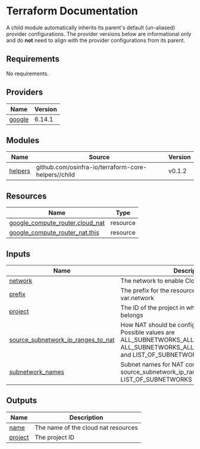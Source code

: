 # Terraform Documentation

A child module automatically inherits its parent's default (un-aliased) provider configurations. The provider versions below are informational only and do **not** need to align with the provider configurations from its parent.

<!-- BEGIN_TF_DOCS -->
## Requirements

No requirements.

## Providers

| Name | Version |
|------|---------|
| <a name="provider_google"></a> [google](#provider\_google) | 6.14.1 |

## Modules

| Name | Source | Version |
|------|--------|---------|
| <a name="module_helpers"></a> [helpers](#module\_helpers) | github.com/osinfra-io/terraform-core-helpers//child | v0.1.2 |

## Resources

| Name | Type |
|------|------|
| [google_compute_router.cloud_nat](https://registry.terraform.io/providers/hashicorp/google/latest/docs/resources/compute_router) | resource |
| [google_compute_router_nat.this](https://registry.terraform.io/providers/hashicorp/google/latest/docs/resources/compute_router_nat) | resource |

## Inputs

| Name | Description | Type | Default | Required |
|------|-------------|------|---------|:--------:|
| <a name="input_network"></a> [network](#input\_network) | The network to enable Cloud NAT on | `string` | n/a | yes |
| <a name="input_prefix"></a> [prefix](#input\_prefix) | The prefix for the resource name.  Defaults to var.network | `string` | `""` | no |
| <a name="input_project"></a> [project](#input\_project) | The ID of the project in which the resource belongs | `string` | n/a | yes |
| <a name="input_source_subnetwork_ip_ranges_to_nat"></a> [source\_subnetwork\_ip\_ranges\_to\_nat](#input\_source\_subnetwork\_ip\_ranges\_to\_nat) | How NAT should be configured per Subnetwork.  Possible values are ALL\_SUBNETWORKS\_ALL\_IP\_RANGES, ALL\_SUBNETWORKS\_ALL\_PRIMARY\_IP\_RANGES, and LIST\_OF\_SUBNETWORKS | `string` | `"ALL_SUBNETWORKS_ALL_IP_RANGES"` | no |
| <a name="input_subnetwork_names"></a> [subnetwork\_names](#input\_subnetwork\_names) | Subnet names for NAT configuration.  Only used if source\_subnetwork\_ip\_ranges\_to\_nat is set to LIST\_OF\_SUBNETWORKS | `list(string)` | `[]` | no |

## Outputs

| Name | Description |
|------|-------------|
| <a name="output_name"></a> [name](#output\_name) | The name of the cloud nat resources |
| <a name="output_project"></a> [project](#output\_project) | The project ID |
<!-- END_TF_DOCS -->
